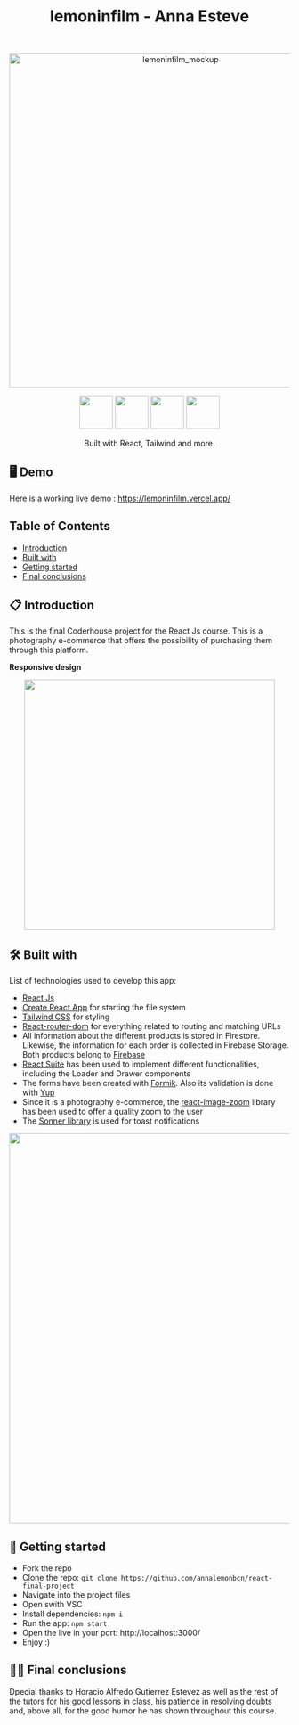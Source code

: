 <h1 align="center">lemoninfilm - Anna Esteve</h1> <br>
<p align="center">
  <img alt="lemoninfilm_mockup" title="lemoninfilm" src="https://firebasestorage.googleapis.com/v0/b/lemoninfilm.appspot.com/o/desktop_mockup.png?alt=media&token=cfb13144-146a-4ef0-ab27-b015b870709c" width="600">
</p>

<div align="center">
  <img src="https://www.svgrepo.com/show/327388/logo-react.svg" width="60" height="60">
  <img src="https://www.svgrepo.com/show/354430/tailwindcss.svg" width="60" height="60">
  <img src="https://www.svgrepo.com/show/373595/firebase.svg" width="60" height="60">
  <img src="https://avatars.githubusercontent.com/u/19635045" width="60" height="60">
</div>
<p align="center"> Built with React, Tailwind and more.</p>

## 🖥️ Demo

Here is a working live demo : https://lemoninfilm.vercel.app/

## Table of Contents

- [Introduction](#introduction)
- [Built with](#built-with)
- [Getting started](#getting-started)
- [Final conclusions](#final-conclusions)

<!-- END doctoc generated TOC please keep comment here to allow auto update -->

<a name="introduction"></a>
## 📋 Introduction

This is the final Coderhouse project for the React Js course.
This is a photography e-commerce that offers the possibility of purchasing them through this platform.

**Responsive design**

<p align="center">
  <img src = "https://firebasestorage.googleapis.com/v0/b/lemoninfilm.appspot.com/o/mobile_mockup_02.jpg?alt=media&token=d3ec3b15-d8ba-47d7-a9c3-f86405ae1aac" width=450>
</p>

<a name="built-with"></a>
## 🛠️ Built with

List of technologies used to develop this app:

- <a href="https://react.dev/">React Js</a>
- <a href="https://create-react-app.dev/">Create React App</a> for starting the file system
- <a href="https://tailwindcss.com/">Tailwind CSS</a> for styling
- <a href="https://reactrouter.com/en/main">React-router-dom</a> for everything related to routing and matching URLs
- All information about the different products is stored in Firestore. Likewise, the information for each order is collected in Firebase Storage. Both products belong to <a href="https://firebase.google.com/">Firebase</a>
- <a href="https://rsuitejs.com/">React Suite</a> has been used to implement different functionalities, including the Loader and Drawer components
- The forms have been created with <a href="https://formik.org/">Formik</a>. Also its validation is done with <a href="https://www.npmjs.com/package/yup">Yup</a>
- Since it is a photography e-commerce, the <a href="https://www.npmjs.com/package/react-image-zoom">react-image-zoom</a> library has been used to offer a quality zoom to the user
- The <a href="https://sonner.emilkowal.ski/">Sonner library</a> is used for toast notifications


<p align="center">
  <img src = "https://firebasestorage.googleapis.com/v0/b/lemoninfilm.appspot.com/o/tablet_mockup_02.jpg?alt=media&token=0c4241bb-6f0f-4b9f-8c5c-f0eb2288a537" width=700>
</p>

<a name="getting-started"></a>
## 🔨 Getting started

- Fork the repo
- Clone the repo: `git clone https://github.com/annalemonbcn/react-final-project`
- Navigate into the project files
- Open swith VSC
- Install dependencies: `npm i`
- Run the app: `npm start`
- Open the live in your port: http://localhost:3000/
- Enjoy :)

<!-- - `yarn` to install dependencies -->

<a name="final-conclusions"></a>
## 🙏🏻 Final conclusions

Dpecial thanks to Horacio Alfredo Gutierrez Estevez as well as the rest of the tutors for his good lessons in class, his patience in resolving doubts and, above all, for the good humor he has shown throughout this course.